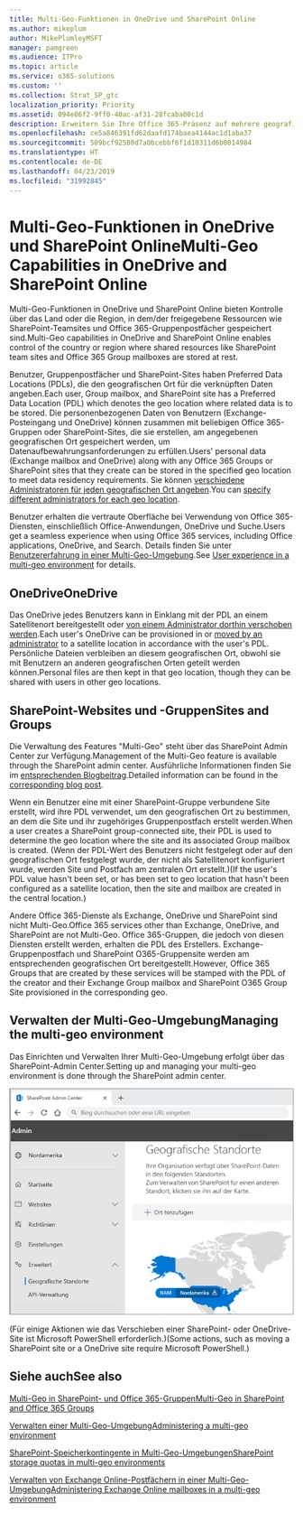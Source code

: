 ```yaml
---
title: Multi-Geo-Funktionen in OneDrive und SharePoint Online
ms.author: mikeplum
author: MikePlumleyMSFT
manager: pamgreen
ms.audience: ITPro
ms.topic: article
ms.service: o365-solutions
ms.custom: ''
ms.collection: Strat_SP_gtc
localization_priority: Priority
ms.assetid: 094e86f2-9ff0-40ac-af31-28fcaba00c1d
description: Erweitern Sie Ihre Office 365-Präsenz auf mehrere geografische Regionen mit Multi-Geo-Funktionen in OneDrive Online.
ms.openlocfilehash: ce5a846391fd62daafd174baea4144ac1d1aba37
ms.sourcegitcommit: 509bcf92580d7a0bcebbf6f1d10311d6b0014984
ms.translationtype: HT
ms.contentlocale: de-DE
ms.lasthandoff: 04/23/2019
ms.locfileid: "31992845"
---
```

# <a name="multi-geo-capabilities-in-onedrive-and-sharepoint-online"></a><span data-ttu-id="1c957-103">Multi-Geo-Funktionen in OneDrive und SharePoint Online</span><span class="sxs-lookup"><span data-stu-id="1c957-103">Multi-Geo Capabilities in OneDrive and SharePoint Online</span></span>

<span data-ttu-id="1c957-104">Multi-Geo-Funktionen in OneDrive und SharePoint Online bieten Kontrolle über das Land oder die Region, in dem/der freigegebene Ressourcen wie SharePoint-Teamsites und Office 365-Gruppenpostfächer gespeichert sind.</span><span class="sxs-lookup"><span data-stu-id="1c957-104">Multi-Geo capabilities in OneDrive and SharePoint Online enables control of the country or region where shared resources like SharePoint team sites and Office 365 Group mailboxes are stored at rest.</span></span>

<span data-ttu-id="1c957-105">Benutzer, Gruppenpostfächer und SharePoint-Sites haben Preferred Data Locations (PDLs), die den geografischen Ort für die verknüpften Daten angeben.</span><span class="sxs-lookup"><span data-stu-id="1c957-105">Each user, Group mailbox, and SharePoint site has a Preferred Data Location (PDL) which denotes the geo location where related data is to be stored.</span></span> <span data-ttu-id="1c957-106">Die personenbezogenen Daten von Benutzern (Exchange-Posteingang und OneDrive) können zusammen mit beliebigen Office 365-Gruppen oder SharePoint-Sites, die sie erstellen, am angegebenen geografischen Ort gespeichert werden, um Datenaufbewahrungsanforderungen zu erfüllen.</span><span class="sxs-lookup"><span data-stu-id="1c957-106">Users' personal data (Exchange mailbox and OneDrive) along with any Office 365 Groups or SharePoint sites that they create can be stored in the specified geo location to meet data residency requirements.</span></span> <span data-ttu-id="1c957-107">Sie können [verschiedene Administratoren für jeden geografischen Ort angeben](add-a-sharepoint-geo-admin.md).</span><span class="sxs-lookup"><span data-stu-id="1c957-107">You can [specify different administrators for each geo location](add-a-sharepoint-geo-admin.md).</span></span>

<span data-ttu-id="1c957-108">Benutzer erhalten die vertraute Oberfläche bei Verwendung von Office 365-Diensten, einschließlich Office-Anwendungen, OneDrive und Suche.</span><span class="sxs-lookup"><span data-stu-id="1c957-108">Users get a seamless experience when using Office 365 services, including Office applications, OneDrive, and Search.</span></span> <span data-ttu-id="1c957-109">Details finden Sie unter [Benutzererfahrung in einer Multi-Geo-Umgebung](multi-geo-user-experience.md).</span><span class="sxs-lookup"><span data-stu-id="1c957-109">See [User experience in a multi-geo environment](multi-geo-user-experience.md) for details.</span></span>

## <a name="onedrive"></a><span data-ttu-id="1c957-110">OneDrive</span><span class="sxs-lookup"><span data-stu-id="1c957-110">OneDrive</span></span>

<span data-ttu-id="1c957-111">Das OneDrive jedes Benutzers kann in Einklang mit der PDL an einem Satellitenort bereitgestellt oder [von einem Administrator dorthin verschoben werden](move-onedrive-between-geo-locations.md).</span><span class="sxs-lookup"><span data-stu-id="1c957-111">Each user's OneDrive can be provisioned in or [moved by an administrator](move-onedrive-between-geo-locations.md) to a satellite location in accordance with the user's PDL.</span></span> <span data-ttu-id="1c957-112">Persönliche Dateien verbleiben an diesem geografischen Ort, obwohl sie mit Benutzern an anderen geografischen Orten geteilt werden können.</span><span class="sxs-lookup"><span data-stu-id="1c957-112">Personal files are then kept in that geo location, though they can be shared with users in other geo locations.</span></span>

## <a name="sharepoint-sites-and-groups"></a><span data-ttu-id="1c957-113">SharePoint-Websites und -Gruppen</span><span class="sxs-lookup"><span data-stu-id="1c957-113">Sites and Groups</span></span>

<span data-ttu-id="1c957-114">Die Verwaltung des Features "Multi-Geo" steht über das SharePoint Admin Center zur Verfügung.</span><span class="sxs-lookup"><span data-stu-id="1c957-114">Management of the Multi-Geo feature is available through the SharePoint admin center.</span></span> <span data-ttu-id="1c957-115">Ausführliche Informationen finden Sie im [entsprechenden Blogbeitrag](https://techcommunity.microsoft.com/t5/Office-365-Blog/Now-available-Multi-Geo-in-SharePoint-and-Office-365-Groups/ba-p/263302).</span><span class="sxs-lookup"><span data-stu-id="1c957-115">Detailed information can be found in the [corresponding blog post](https://techcommunity.microsoft.com/t5/Office-365-Blog/Now-available-Multi-Geo-in-SharePoint-and-Office-365-Groups/ba-p/263302).</span></span>

<span data-ttu-id="1c957-116">Wenn ein Benutzer eine mit einer SharePoint-Gruppe verbundene Site erstellt, wird ihre PDL verwendet, um den geografischen Ort zu bestimmen, an dem die Site und ihr zugehöriges Gruppenpostfach erstellt werden.</span><span class="sxs-lookup"><span data-stu-id="1c957-116">When a user creates a SharePoint group-connected site, their PDL is used to determine the geo location where the site and its associated Group mailbox is created.</span></span> <span data-ttu-id="1c957-117">(Wenn der PDL-Wert des Benutzers nicht festgelegt oder auf den geografischen Ort festgelegt wurde, der nicht als Satellitenort konfiguriert wurde, werden Site und Postfach am zentralen Ort erstellt.)</span><span class="sxs-lookup"><span data-stu-id="1c957-117">(If the user's PDL value hasn't been set, or has been set to geo location that hasn't been configured as a satellite location, then the site and mailbox are created in the central location.)</span></span>

<span data-ttu-id="1c957-118">Andere Office 365-Dienste als Exchange, OneDrive und SharePoint sind nicht Multi-Geo.</span><span class="sxs-lookup"><span data-stu-id="1c957-118">Office 365 services other than Exchange, OneDrive, and SharePoint are not Multi-Geo.</span></span> <span data-ttu-id="1c957-119">Office 365-Gruppen, die jedoch von diesen Diensten erstellt werden, erhalten die PDL des Erstellers. Exchange-Gruppenpostfach und SharePoint O365-Gruppensite werden am entsprechenden geografischen Ort bereitgestellt.</span><span class="sxs-lookup"><span data-stu-id="1c957-119">However, Office 365 Groups that are created by these services will be stamped with the PDL of the creator and their Exchange Group mailbox and SharePoint O365 Group Site provisioned in the corresponding geo.</span></span> 

## <a name="managing-the-multi-geo-environment"></a><span data-ttu-id="1c957-120">Verwalten der Multi-Geo-Umgebung</span><span class="sxs-lookup"><span data-stu-id="1c957-120">Managing the multi-geo environment</span></span>

<span data-ttu-id="1c957-121">Das Einrichten und Verwalten Ihrer Multi-Geo-Umgebung erfolgt über das SharePoint-Admin Center.</span><span class="sxs-lookup"><span data-stu-id="1c957-121">Setting up and managing your multi-geo environment is done through the SharePoint admin center.</span></span> 

![Screenshot der Seite mit geografischen Orten im SharePoint-Admin Center](media/sharepoint-multi-geo-admin-center.png)

<span data-ttu-id="1c957-123">(Für einige Aktionen wie das Verschieben einer SharePoint- oder OneDrive-Site ist Microsoft PowerShell erforderlich.)</span><span class="sxs-lookup"><span data-stu-id="1c957-123">(Some actions, such as moving a SharePoint site or a OneDrive site require Microsoft PowerShell.)</span></span>

## <a name="see-also"></a><span data-ttu-id="1c957-124">Siehe auch</span><span class="sxs-lookup"><span data-stu-id="1c957-124">See also</span></span>

[<span data-ttu-id="1c957-125">Multi-Geo in SharePoint- und Office 365-Gruppen</span><span class="sxs-lookup"><span data-stu-id="1c957-125">Multi-Geo in SharePoint and Office 365 Groups</span></span>](https://techcommunity.microsoft.com/t5/Office-365-Blog/Now-available-Multi-Geo-in-SharePoint-and-Office-365-Groups/ba-p/263302)

[<span data-ttu-id="1c957-126">Verwalten einer Multi-Geo-Umgebung</span><span class="sxs-lookup"><span data-stu-id="1c957-126">Administering a multi-geo environment</span></span>](administering-a-multi-geo-environment.md)

[<span data-ttu-id="1c957-127">SharePoint-Speicherkontingente in Multi-Geo-Umgebungen</span><span class="sxs-lookup"><span data-stu-id="1c957-127">SharePoint storage quotas in multi-geo environments</span></span>](sharepoint-multi-geo-storage-quota.md)

[<span data-ttu-id="1c957-128">Verwalten von Exchange Online-Postfächern in einer Multi-Geo-Umgebung</span><span class="sxs-lookup"><span data-stu-id="1c957-128">Administering Exchange Online mailboxes in a multi-geo environment</span></span>](administering-exchange-online-multi-geo.md)
